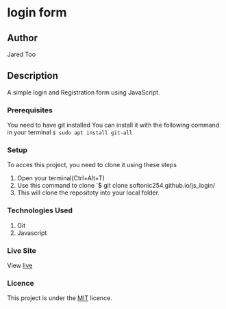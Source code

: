 # login form
## Author
Jared Too
## Description
A simple login and Registration form using JavaScript.
### Prerequisites
You need to have git installed
You can install it with the following command in your terminal
`$ sudo apt install git-all`
### Setup
To acces this project, you need to clone it using these steps
1. Open your terminal(Ctrl+Alt+T)
2. Use this command to clone `$ git clone softonic254.github.io/js_login/
3. This will clone the repositoty into your local folder.
### Technologies Used
1. Git
2. Javascript
### Live Site
View [live]()
### Licence
This project is under the  [MIT](LICENCE) licence.

